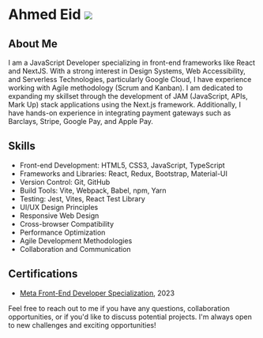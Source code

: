 # Ahmed Eid ![](https://komarev.com/ghpvc/?username=AhmedEid3)

## About Me 
I am a JavaScript Developer specializing in front-end frameworks like React and NextJS. With a strong interest in Design Systems, Web Accessibility, and Serverless Technologies, particularly Google Cloud, I have experience working with Agile methodology (Scrum and Kanban). I am dedicated to expanding my skillset through the development of JAM (JavaScript, APIs, Mark Up) stack applications using the Next.js framework. Additionally, I have hands-on experience in integrating payment gateways such as Barclays, Stripe, Google Pay, and Apple Pay.


## Skills
- Front-end Development: HTML5, CSS3, JavaScript, TypeScript
- Frameworks and Libraries: React, Redux, Bootstrap, Material-UI
- Version Control: Git, GitHub
- Build Tools: Vite, Webpack, Babel, npm, Yarn
- Testing: Jest, Vites, React Test Library
- UI/UX Design Principles
- Responsive Web Design
- Cross-browser Compatibility
- Performance Optimization
- Agile Development Methodologies
- Collaboration and Communication


## Certifications
- [Meta Front-End Developer Specialization](https://www.coursera.org/account/accomplishments/specialization/certificate/BV4ZA6PP7R46), 2023

Feel free to reach out to me if you have any questions, collaboration opportunities, or if you'd like to discuss potential projects. I'm always open to new challenges and exciting opportunities!
